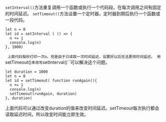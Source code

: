 ``setInterval()``方法重复调用一个函数或执行一个代码段，在每次调用之间有固定的时间延迟。 ``setTimeout()``方法设置一个定时器，定时器到期后执行一个函数或一段代码。
```
let n = 0
let id = setInterval ( () => {
  n += 1
  console.log(n)
}, 1000)
```
``
上面代码每秒打印一次n。但是由于只读取一次时间延迟，设置好以后无法更改时间延迟。 用``setTimeout()``来改写``setInterval()``可以解决这个问题。
```
let duration = 1000
let n = 0
let id = setTimeout( function runAgain(){
  n += 1
  console.log(n)
  setTimeout(runAgain, duration)
}, duration)
```

上面代码可以通过改变duration的值来改变时间延迟。setTimeout每次执行都会读取延迟时间，所以改变时间能立即生效。

